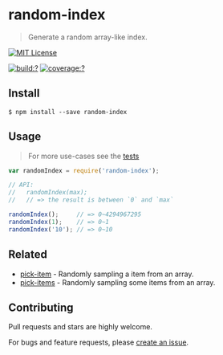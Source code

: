 # random-index

> Generate a random array-like index.


[![MIT License](https://img.shields.io/badge/license-MIT_License-green.svg?style=flat-square)](https://github.com/mock-end/random-index/blob/master/LICENSE)

[![build:?](https://img.shields.io/travis/mock-end/random-index/master.svg?style=flat-square)](https://travis-ci.org/mock-end/random-index)
[![coverage:?](https://img.shields.io/coveralls/mock-end/random-index/master.svg?style=flat-square)](https://coveralls.io/github/mock-end/random-index)


## Install

```
$ npm install --save random-index 
```


## Usage

> For more use-cases see the [tests](https://github.com/mock-end/random-index/blob/master/test/spec/index.js)

```js
var randomIndex = require('random-index');

// API:
//   randomIndex(max);
//   // => the result is between `0` and `max`

randomIndex();     // => 0~4294967295           
randomIndex(1);    // => 0~1
randomIndex('10'); // => 0~10   
```

## Related

- [pick-item](https://github.com/mock-end/pick-item) - Randomly sampling a item from an array.
- [pick-items](https://github.com/mock-end/pick-items) - Randomly sampling some items from an array. 


## Contributing

Pull requests and stars are highly welcome.

For bugs and feature requests, please [create an issue](https://github.com/mock-end/random-index/issues/new).
